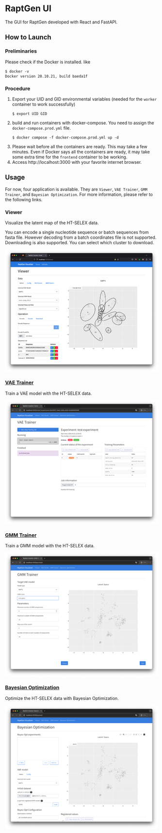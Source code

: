 # RaptGen UI

The GUI for RaptGen developed with React and FastAPI.

## How to Launch

### Preliminaries

Please check if the Docker is installed. like

```shell
$ docker -v
Docker version 20.10.21, build baeda1f
```

### Procedure

1. Export your UID and GID environmental variables (needed for the `worker` container to work successfully)
   ```shell
   $ export UID GID
   ```
2. build and run containers with docker-compose. You need to assign the `docker-compose.prod.yml` file.
   ```shell
   $ docker compose -f docker-compose.prod.yml up -d
   ```
3. Please wait before all the containers are ready. This may take a few minutes. Even if Docker says all the containers are ready, it may take some extra time for the `frontend` container to be working.
4. Access http://localhost:3000 with your favorite internet browser.

## Usage

For now, four application is available. They are `Viewer`, `VAE Trainer`, `GMM Trainer`, and `Bayesian Optimization`. For more information, please refer to the following links.

### Viewer

Visualize the latent map of the HT-SELEX data.

You can encode a single nucleotide sequence or batch sequences from fasta file. However decoding from a batch coordinates file is not supported.
Downloading is also supported. You can select which cluster to download.

![View of Viewer](docs/images/viewer.png)

### [VAE Trainer](docs/VAE_Trainer.md)

Train a VAE model with the HT-SELEX data. 

![VAE Trainer View](docs/images/vae_trainer.png)

### [GMM Trainer](docs/GMM_Trainer.md)

Train a GMM model with the HT-SELEX data.

![GMM Trainer View](docs/images/gmm.png)

### [Bayesian Optimization](docs/BO.md)

Optimize the HT-SELEX data with Bayesian Optimization.

![Bayesian Optimization View](docs/images/bo.png)